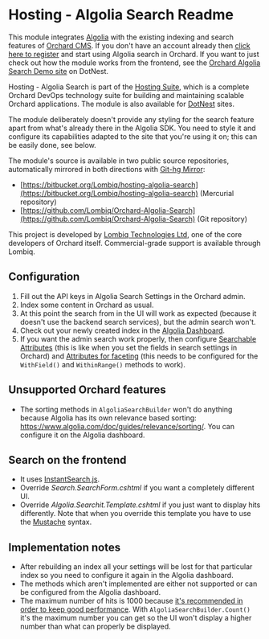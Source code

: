 # Hosting - Algolia Search Readme



This module integrates [Algolia](https://www.algolia.com/) with the existing indexing and search features of [Orchard CMS](http://orchardproject.net/). If you don't have an account already then [click here to register](https://www.algolia.com/users/sign_up?utm_source=lombiq) and start using Algolia search in Orchard. If you want to just check out how the module works from the frontend, see the [Orchard Algolia Search Demo site](https://algoliasearchdemo.dotnest.com) on DotNest.

Hosting - Algolia Search is part of the [Hosting Suite](https://dotnest.com/knowledge-base/topics/lombiq-hosting-suite), which is a complete Orchard DevOps technology suite for building and maintaining scalable Orchard applications. The module is also available for [DotNest](https://dotnest.com/) sites.

The module deliberately doesn't provide any styling for the search feature apart from what's already there in the Algolia SDK. You need to style it and configure its capabilities adapted to the site that you're using it on; this can be easily done, see below.

The module's source is available in two public source repositories, automatically mirrored in both directions with [Git-hg Mirror](https://githgmirror.com):

- [https://bitbucket.org/Lombiq/hosting-algolia-search](https://bitbucket.org/Lombiq/hosting-algolia-search) (Mercurial repository)
- [https://github.com/Lombiq/Orchard-Algolia-Search](https://github.com/Lombiq/Orchard-Algolia-Search) (Git repository)

This project is developed by [Lombiq Technologies Ltd](http://lombiq.com/), one of the core developers of Orchard itself. Commercial-grade support is available through Lombiq.


## Configuration

1. Fill out the API keys in Algolia Search Settings in the Orchard admin.
2. Index some content in Orchard as usual.
3. At this point the search from in the UI will work as expected (because it doesn't use the backend search services), but the admin search won't.
4. Check out your newly created index in the [Algolia Dashboard](https://www.algolia.com/dashboard).
5. If you want the admin search work properly, then configure [Searchable Attributes](https://www.algolia.com/explorer#?index=pages&tab=ranking) (this is like when you set the fields in search settings in Orchard) and [Attributes for faceting](https://www.algolia.com/explorer#?index=pages&tab=display) (this needs to be configured for the `WithField()` and `WithinRange()` methods to work).


## Unsupported Orchard features

- The sorting methods in `AlgoliaSearchBuilder` won't do anything because Algolia has its own relevance based sorting: https://www.algolia.com/doc/guides/relevance/sorting/. You can configure it on the Algolia dashboard.


## Search on the frontend

- It uses [InstantSearch.js](https://community.algolia.com/instantsearch.js/).
- Override *Search.SearchForm.cshtml* if you want a completely different UI.
- Override *Algolia.Searchit.Template.cshtml* if you just want to display hits differently. Note that when you override this template you have to use the [Mustache](https://mustache.github.io/) syntax.


## Implementation notes

- After rebuilding an index all your settings will be lost for that particular index so you need to configure it again in the Algolia dashboard.
- The methods which aren't implemented are either not supported or can be configured from the Algolia dashboard.
- The maximum number of hits is 1000 because [it's recommended in order to keep good performance](https://www.algolia.com/doc/api-client/csharp/parameters/#paginationlimitedto). With `AlgoliaSearchBuilder.Count()` it's the maximum number you can get so the UI won't display a higher number than what can properly be displayed.